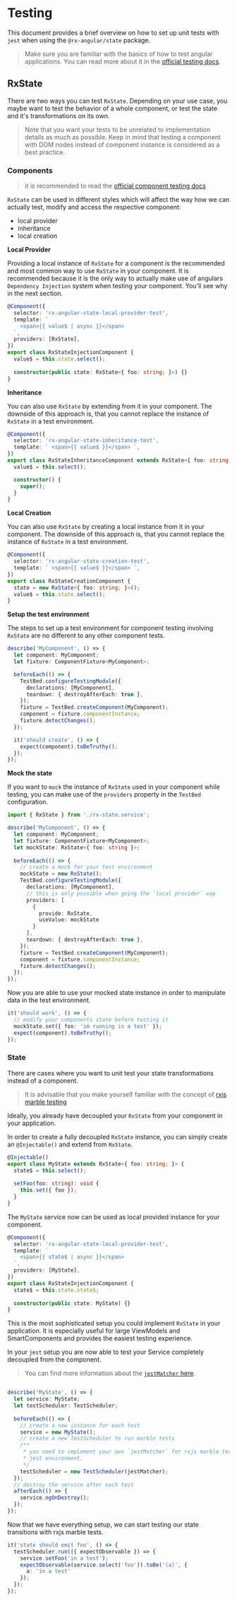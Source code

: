 # Testing

This document provides a brief overview on how to set up unit tests with `jest` when using the `@rx-angular/state`
package.

> Make sure you are familiar with the basics of how to test angular applications.
> You can read more about it in the [official testing docs](https://angular.io/guide/testing).

## RxState

There are two ways you can test `RxState`. Depending on your use case, you maybe want
to test the behavior of a whole component, or test the state and it's transformations on
its own.

> Note that you want your tests to be unrelated to implementation details as much as possible.
> Keep in mind that testing a component with DOM nodes instead of component instance is considered as a best practice.

### Components

> it is recommended to read the [official component testing docs](https://angular.io/guide/testing-components-basics)

`RxState` can be used in different styles which will affect the way how we can actually test, modify
and access the respective component:

* local provider
* inheritance
* local creation

**Local Provider**

Providing a local instance of `RxState` for a component is the recommended and most common way to use `RxState` in your component.
It is recommended because it is the only way to actually make use of angulars `Dependency Injection` system
when testing your component. You'll see why in the next section.

```ts
@Component({
  selector: 'rx-angular-state-local-provider-test',
  template: `
    <span>{{ value$ | async }}</span>
  `,
  providers: [RxState],
})
export class RxStateInjectionComponent {
  value$ = this.state.select();
  
  constructor(public state: RxState<{ foo: string; }>) {}
}
```

**Inheritance**

You can also use `RxState` by extending from it in your component. The downside of this approach is, that
you cannot replace the instance of `RxState` in a test environment.

```ts
@Component({
  selector: 'rx-angular-state-inheritance-test',
  template: ` <span>{{ value$ }}</span> `,
})
export class RxStateInheritanceComponent extends RxState<{ foo: string; }> {
  value$ = this.select();

  constructor() {
    super();
  }
}
```

**Local Creation**

You can also use `RxState` by creating a local instance from it in your component. The downside of this approach is, that
you cannot replace the instance of `RxState` in a test environment.

```ts
@Component({
  selector: 'rx-angular-state-creation-test',
  template: ` <span>{{ value$ }}</span> `,
})
export class RxStateCreationComponent {
  state = new RxState<{ foo: string; }>();
  value$ = this.state.select();
}
```

**Setup the test environment**

The steps to set up a test environment for component testing involving `RxState` are no different
to any other component tests. 

```ts
describe('MyComponent', () => {
  let component: MyComponent;
  let fixture: ComponentFixture<MyComponent>;

  beforeEach(() => {
    TestBed.configureTestingModule({
      declarations: [MyComponent],
      teardown: { destroyAfterEach: true },
    });
    fixture = TestBed.createComponent(MyComponent);
    component = fixture.componentInstance;
    fixture.detectChanges();
  });

  it('should create', () => {
    expect(component).toBeTruthy();
  });
});
```

**Mock the state**

If you want to `mock` the instance of `RxState` used in your component while testing, you can make use
of the `providers` property in the `TestBed` configuration.

```ts
import { RxState } from './rx-state.service';

describe('MyComponent', () => {
  let component: MyComponent;
  let fixture: ComponentFixture<MyComponent>;
  let mockState: RxState<{ foo: string }>;
  
  beforeEach(() => {
    // create a mock for your test environment
    mockState = new RxState();
    TestBed.configureTestingModule({
      declarations: [MyComponent],
      // this is only possible when going the `local provider` way
      providers: [
        {
          provide: RxState,
          useValue: mockState
        }
      ],
      teardown: { destroyAfterEach: true },
    });
    fixture = TestBed.createComponent(MyComponent);
    component = fixture.componentInstance;
    fixture.detectChanges();
  });
});
```

Now you are able to use your mocked state instance in order to manipulate data in the test environment.

```ts
it('should work', () => {
  // modify your components state before testing it
  mockState.set({ foo: 'im running in a test' });
  expect(component).toBeTruthy();
});
```

### State

There are cases where you want to unit test your state transformations instead of a component.

> It is advisable that you make yourself familiar with the concept of [rxjs marble testing](https://rxjs.dev/guide/testing/marble-testing)

Ideally, you already have decoupled your `RxState` from your component in your application.

In order to create a fully decoupled `RxState` instance, you can simply create an `@Injectable()` and 
extend from `RxState`.

```ts
@Injectable()
export class MyState extends RxState<{ foo: string; }> {
  state$ = this.select();
  
  setFoo(foo: string): void {
    this.set({ foo });
  }
}
```

The `MyState` service now can be used as local provided instance for your component.

```ts
@Component({
  selector: 'rx-angular-state-local-provider-test',
  template: `
    <span>{{ state$ | async }}</span>
  `,
  providers: [MyState],
})
export class RxStateInjectionComponent {
  state$ = this.state.state$;
  
  constructor(public state: MyState) {}
}
```

This is the most sophisticated setup you could implement `RxState` in your application. It is
especially useful for large ViewModels and SmartComponents and provides the easiest testing experience.

In your `jest` setup you are now able to test your Service completely decoupled from the component.

> You can find more information about the [`jestMatcher` here](https://github.com/rx-angular/rx-angular/blob/main/libs/test-helpers/src/lib/rx-marbles/jest.observable-matcher.ts).

```ts

describe('MyState', () => {
  let service: MyState;
  let testScheduler: TestScheduler;
  
  beforeEach(() => {
    // create a new instance for each test
    service = new MyState();
    // create a new TestScheduler to run marble tests
    /**
     * you need to implement your own `jestMatcher` for rxjs marble tests to work in your
     * jest environment.
     */
    testScheduler = new TestScheduler(jestMatcher);
  });
  // destroy the service after each test
  afterEach(() => {
    service.ngOnDestroy();
  });
});
```

Now that we have everything setup, we can start testing our state transitions with rxjs
marble tests.

```ts
it('state should emit foo', () => {
  testScheduler.run(({ expectObservable }) => {
    service.setFoo('in a test');
    expectObservable(service.select('foo')).toBe('(a)', {
      a: 'in a test'
    });
  });
});
```


